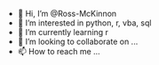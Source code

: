 - 👋 Hi, I’m @Ross-McKinnon
- 👀 I’m interested in python, r, vba, sql
- 🌱 I’m currently learning r
- 💞️ I’m looking to collaborate on ...
- 📫 How to reach me ...

<!---
Ross-McKinnon/Ross-McKinnon is a ✨ special ✨ repository because its `README.md` (this file) appears on your GitHub profile.
You can click the Preview link to take a look at your changes.
--->
